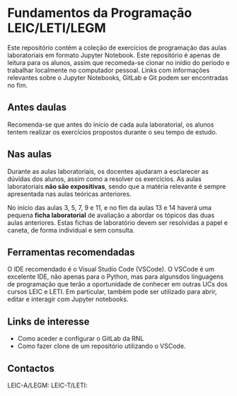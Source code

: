 # Fundamentos da Programação LEIC/LETI/LEGM

Este repositório contém a coleção de exercícios de programação das aulas laboratoriais em formato Jupyter Notebook. Este repositório é  apenas de leitura para os alunos, assim que recomeda-se clonar no inídio do periodo e trabalhar localmente no computador pessoal. Links com informações relevantes sobre o Jupyter Notebooks, GitLab e Git podem ser encontradas no fim.

## Antes daulas

Recomenda-se que antes do início de cada aula laboratorial, os alunos tentem realizar os exercícios propostos durante o seu tempo de estudo.

## Nas aulas
Durante as aulas laboratoriais, os docentes ajudaram a esclarecer as dúvidas dos alunos, assim como a resolver os exercícios. As aulas laboratoriais **não são expositivas**, sendo que a matéria relevante é sempre apresentada nas aulas teóricas anteriores.

No início das aulas 3, 5, 7, 9 e 11, e no fim da aulas 13 e 14 haverá uma pequena **ficha laboratorial** de avaliação a abordar os tópicos das duas aulas anteriores. Estas fichas de laboratório devem ser resolvidas a papel e caneta, de forma individual e sem consulta.

## Ferramentas recomendadas 
O IDE recomendado é o Visual Studio Code (VSCode). O VSCode é um excelente IDE, não apenas para o Python, mas para algunsdos linguagens de programação que terão a oportunidade de conhecer em outras UCs dos cursos LEIC e LETI. Em particular, também pode ser utilizado para abrir, editar e interagir com Jupyter notebooks.

## Links de interesse
- Como aceder e configurar o GitLab da RNL
- Como fazer clone de um repositório utilizando o VSCode.

## Contactos
LEIC-A/LEGM:
LEIC-T/LETI: 